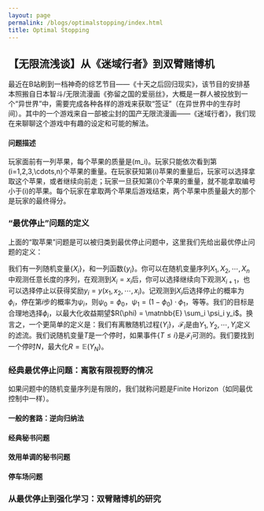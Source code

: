 ```yaml
---
layout: page
permalink: /blogs/optimalstopping/index.html
title: Optimal Stopping
---
```


## 【无限流浅谈】从《迷域行者》到双臂赌博机

最近在B站刷到一档神奇的综艺节目——《十天之后回归现实》，该节目的安排基本照搬自日本智斗/无限流漫画《弥留之国的爱丽丝》，大概是一群人被投放到一个“异世界”中，需要完成各种各样的游戏来获取“签证”（在异世界中的生存时间）。其中的一个游戏来自一部被尘封的国产无限流漫画——《迷域行者》，我们现在来聊聊这个游戏中有趣的设定和可能的解法。

#### 问题描述
玩家面前有一列苹果，每个苹果的质量是\(m_i\)。玩家只能依次看到第\(i=1,2,3,\cdots,n\)个苹果的重量。在玩家获知第\(i\)苹果的重量后，玩家可以选择拿取这个苹果，或者继续向前走；玩家一旦获知第\(i\)个苹果的重量，就不能拿取编号小于\(i\)的苹果。每个玩家在拿取两个苹果后游戏结束，两个苹果中质量最大的那个是玩家的最终得分。

### “最优停止”问题的定义

上面的“取苹果”问题是可以被归类到最优停止问题中，这里我们先给出最优停止问题的定义：

我们有一列随机变量$\{X_i\}$，和一列函数$\{y_i\}$。你可以在随机变量序列$X_1,X_2,\cdots,X_n$中观测任意长度的序列，在观测到$X_i = x_i$后，你可以选择继续向下观测$X_{i+1}$，也可以选择停止以获得奖励$y_i = y(x_1,x_2,\cdots,x_i)$。记观测到$X_i$后选择停止的概率为$\phi_i$，停在第$i$步的概率为$\psi_i$，则$\psi_0 = \phi_0$，$\psi_1 = (1 - \phi_0) \cdot \phi_1$，等等。我们的目标是合理地选择$\phi_i$，以最大化收益期望$R(\phi)  = \matnbb{E} \sum_i \psi_i y_i$。换言之，一个更简单的定义是：我们有离散随机过程$\{Y_i\}$，$\mathcal{F}_i$是由$Y_1,Y_2,\cdots,Y_i$定义的滤流。我们说随机变量$T$是一个停时，如果事件$\{T \le i\}$是$\mathcal{F}_i$可测的。我们要找到一个停时$N$，最大化$R = \mathbb{E}(Y_N)$。


### 经典最优停止问题：离散有限视野的情况

如果问题中的随机变量序列是有限的，我们就称问题是Finite Horizon（如同最优控制中一样）。

#### 一般的套路：逆向归纳法


#### 经典秘书问题



#### 效用单调的秘书问题



#### 停车场问题



### 从最优停止到强化学习：双臂赌博机的研究

